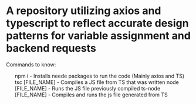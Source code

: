 # A repository utilizing axios and typescript to reflect accurate design patterns for variable assignment and backend requests

Commands to know: 
<ul>
npm i - Installs neede packages to run the code (Mainly axios and TS)
tsc [FILE_NAME] - Compiles a JS file from TS that was written
node [FILE_NAME] - Runs the JS file previously compiled
ts-node [FILE_NAME] - Compiles and runs the js file generated from TS
</ul>